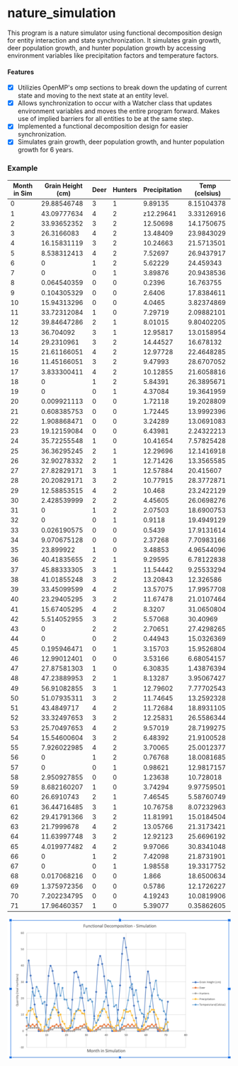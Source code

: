 
# nature_simulation
This program is a nature simulator using functional decomposition design for entity interaction and state synchronization. It simulates grain growth, deer population growth, and hunter population growth by accessing environment variables like precipitation factors and temperature factors. 
#### Features 
- [x] Utilizies OpenMP's omp sections to break down the updating of current state and moving to the next state at an entity level. 
- [x] Allows synchronization to occur with a Watcher class that updates environment variables and moves the entire program forward. Makes use of implied barriers for all entities to be at the same step. 
- [x] Implemented a functional decomposition design for easier synchronization. 
- [x] Simulates grain growth, deer population growth, and hunter population growth for 6 years. 

### Example

Month in Sim | Grain Height (cm) | Deer | Hunters | Precipitation | Temp (celsius) | 
--- | --- | --- | --- | --- | --- |
0 |  29.88546748 |  3 |  1 | 9.89135 | 8.15104378
1 | 43.09777634 | 4 | 2 |z12.29641 | 3.33126916
2 | 33.93652352 | 3 | 2 | 12.50698 | 14.1750675 | 
3 | 26.3166083 | 4 | 2 | 13.48409 | 23.9843029 | 
4 | 16.15831119 | 3 | 2 | 10.24663 | 21.5713501 | 
5 | 8.538312413 | 4 | 2 | 7.52697 | 26.9437917 | 
6 | 0 | 1 | 2 | 5.62229 | 24.459343
7 | 0 | 0 | 1 | 3.89876 | 20.9438536 | 
8 | 0.064540359 | 0 | 0 | 0.2396 | 16.763755 | 
9 | 0.104305329 | 0 | 0 | 2.6406 | 17.8384611 | 
10 | 15.94313296 | 0 | 0 | 4.0465 | 3.82374869 | 
11 | 33.72312084 | 1 | 0 | 7.29719 | 2.09882101 | 
12 | 39.84647286 | 2 | 1 | 8.01015 | 9.80402205 | 
13 | 36.704092 | 3 | 1 | 12.95817 | 13.0158954 | 
14 | 29.2310961 | 3 | 2 | 14.44527 | 16.678132 | 
15 | 21.61166051 | 4 | 2 | 12.97728 | 22.4648285 | 
16 | 11.45166051 | 3 | 2 | 9.47993 | 28.6707052 | 
17 | 3.833300411 | 4 | 2 | 10.12855 | 21.6058816 | 
18 | 0 | 1 | 2 | 5.84391 | 26.3895671 | 
19 | 0 | 0 | 1 | 4.37084 | 19.3641959 | 
20 | 0.009921113 | 0 | 0 | 1.72118 | 19.2028809 | 
21 | 0.608385753 | 0 | 0 | 1.72445 | 13.9992396 | 
22 | 1.908868471 | 0 | 0 | 3.24289 | 13.0691083 | 
23 | 19.12159084 | 0 | 0 | 6.43981 | 2.24322213 | 
24 | 35.72255548 | 1 | 0 | 10.41654 | 7.57825428 | 
25 | 36.36295245 | 2 | 1 | 12.29696 | 12.1416918 | 
26 | 32.90278332 | 2 | 1 | 12.71426 | 13.3565585 | 
27 | 27.82829171 | 3 | 1 | 12.57884 | 20.415607
28 | 20.20829171 | 3 | 2 | 10.77915 | 28.3772871 | 
29 | 12.58853515 | 4 | 2 | 10.468 | 23.2422129 | 
30 | 2.428539999 | 2 | 2 | 4.45605 | 26.0698276
31 | 0 | 1 | 2 | 2.07503 | 18.6900753 | 
32 | 0 | 0 | 1 | 0.9118 | 19.4949129 | 
33 | 0.026190575 | 0 | 0 | 0.5439 | 17.9131614 | 
34 | 9.070675128 | 0 | 0 | 2.37268 | 7.70983166 | 
35 | 23.899922 | 1 | 0 | 3.48853 | 4.96544096 | 
36 | 40.41835655 | 2 | 1 | 9.29595 | 6.78122838 | 
37 | 45.88333305 | 3 | 1 | 11.54442 | 9.25533294 | 
38 | 41.01855248 | 3 | 2 | 13.20843 | 12.326586 | 
39 | 33.45099599 | 4 | 2 | 13.57075 | 17.9957708 | 
40 | 23.29405295 | 3 | 2 | 11.67478 | 21.0107464
41 | 15.67405295 | 4 | 2 | 8.3207 | 31.0650804 | 
42 | 5.514052955 | 3 | 2 | 5.57068 | 30.40969 | 
43 | 0 | 2 | 2 | 2.70651 | 27.4298265 | 
44 | 0 | 0 | 2 | 0.44943 | 15.0326369 | 
45 | 0.195946471 | 0 | 1 | 3.15703 | 15.9526804 | 
46 | 12.99012401 | 0 | 0 | 3.53166 | 6.68054157 | 
47 | 27.87581303 | 1 | 0 | 6.30835 | 1.43876394 | 
48 | 47.23889953 | 2 | 1 | 8.13287 | 3.95067427 | 
49 | 56.91082855 | 3 | 1 | 12.79602 | 7.77702543 | 
50 | 51.07935311 | 3 | 2 | 11.74645 | 13.2592328 | 
51 | 43.4849717 | 4 | 2 | 11.72684 | 18.8931105 | 
52 | 33.32497653 | 3 | 2 | 12.25831 | 26.5586344 | 
53 | 25.70497653 | 4 | 2 | 9.57019 | 28.7199275 | 
54 | 15.54600604 | 3 | 2 | 6.48392 | 21.9100528 | 
55 | 7.926022985 | 4 | 2 | 3.70065 | 25.0012377 | 
56 | 0 | 1 | 2 | 0.76768 | 18.0081685 | 
57 | 0 | 0 | 1 | 0.98621 | 12.9817157 | 
58 | 2.950927855 | 0 | 0 | 1.23638 | 10.728018 | 
59 | 8.682160207 | 1 | 0 | 3.74294 | 9.97759501 | 
60 | 26.6910743 | 2 | 1 | 7.46545 | 5.58760749 | 
61 | 36.44716485 | 3 | 1 | 10.76758 | 8.07232963 | 
62 | 29.41791366 | 3 | 2 | 11.81991 | 15.0184504 | 
63 | 21.7999678 | 4 | 2 | 13.05766 | 21.3173421 | 
64 | 11.63997748 | 3 | 2 | 12.92123 | 25.6696192 | 
65 | 4.019977482 | 4 | 2 | 9.97066 | 30.8341048 | 
66 | 0 | 1 | 2 | 7.42098 | 21.8731901 | 
67 | 0 | 0 | 1 | 1.98558 | 19.3317752 | 
68 | 0.017068216 | 0 | 0 | 1.866 | 18.6500634 |
69 | 1.375972356 | 0 | 0 | 0.5786 | 12.1726227 | 
70 | 7.202234795 | 0 | 0 | 4.19243 | 10.0819906 | 
71 | 17.96460357 | 1 | 0 | 5.39077 | 0.35862605 | 

![Image of Results](https://github.com/Anthony-ferrari/nature_simulation/blob/main/nature_simulation_graph.png)

